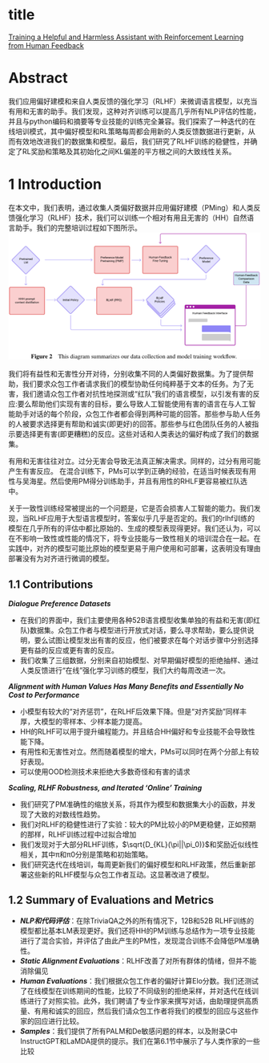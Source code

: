 # title

[Training a Helpful and Harmless Assistant with
Reinforcement Learning from Human Feedback](https://arxiv.org/abs/2204.05862)

# Abstract

我们应用偏好建模和来自人类反馈的强化学习（RLHF）来微调语言模型，以充当有用和无害的助手。我们发现，这种对齐训练可以提高几乎所有NLP评估的性能，并且与python编码和摘要等专业技能的训练完全兼容。我们探索了一种迭代的在线培训模式，其中偏好模型和RL策略每周都会用新的人类反馈数据进行更新，从而有效地改进我们的数据集和模型。最后，我们研究了RLHF训练的稳健性，并确定了RL奖励和策略及其初始化之间KL偏差的平方根之间的大致线性关系。

# 1 Introduction

在本文中，我们表明，通过收集人类偏好数据并应用偏好建模（PMing）和人类反馈强化学习（RLHF）技术，我们可以训练一个相对有用且无害的（HH）自然语言助手。我们的完整培训过程如下图所示。
![Alt text](../../image/大模型/HH%20with%20RLHF/RLHF%2001.png)

我们将有益性和无害性分开对待，分别收集不同的人类偏好数据集。为了提供帮助，我们要求众包工作者请求我们的模型协助任何纯粹基于文本的任务。为了无害，我们邀请众包工作者对抗性地探测或“红队”我们的语言模型，以引发有害的反应:要么帮助他们实现有害的目标，要么导致人工智能使用有害的语言在与人工智能助手对话的每个阶段，众包工作者都会得到两种可能的回答。那些参与助人任务的人被要求选择更有帮助和诚实(即更好)的回答。那些参与红色团队任务的人被指示要选择更有害(即更糟糕)的反应。这些对话和人类表达的偏好构成了我们的数据集。

有用和无害往往对立。过分无害会导致无法真正解决需求。同样的，过分有用可能产生有害反应。
在混合训练下，PMs可以学到正确的经验，在适当时候表现有用性与吴海星。然后使用PM得分训练助手，并且有用性的RHLF更容易被红队选中。

关于一致性训练经常被提出的一个问题是，它是否会损害人工智能的能力。我们发现，当RLHF应用于大型语言模型时，答案似乎几乎是否定的。我们的rlhf训练的模型在几乎所有的评估中都比原始的、生成的模型表现得更好。我们还认为，可以在不影响一致性或性能的情况下，将专业技能与一致性相关的培训混合在一起。在实践中，对齐的模型可能比原始的模型更易于用户使用和可部署，这表明没有理由部署没有为对齐进行微调的模型。

## 1.1 Contributions

***Dialogue Preference Datasets***

- 在我们的界面中，我们主要使用各种52B语言模型收集单独的有益和无害(即红队)数据集。众包工作者与模型进行开放式对话，要么寻求帮助，要么提供说明，要么试图让模型发出有害的反应，他们被要求在每个对话步骤中分别选择更有益的反应或更有害的反应。
- 我们收集了三组数据，分别来自初始模型、对早期偏好模型的拒绝抽样、通过人类反馈进行“在线”强化学习训练的模型，我们大约每周改进一次。

***Alignment with Human Values Has Many Benefits and Essentially No Cost to Performance***

- 小模型有较大的“对齐惩罚”，在RLHF后效果下降。但是“对齐奖励”同样丰厚，大模型的零样本、少样本能力提高。
- HH的RLHF可以用于提升编程能力。并且结合HH偏好和专业技能不会导致性能下降。
- 有用性和无害性对立。然而随着模型的增大，PMs可以同时在两个分部上有较好表现。
- 可以使用OOD检测技术来拒绝大多数奇怪和有害的请求

***Scaling, RLHF Robustness, and Iterated ‘Online’ Training***

- 我们研究了PM准确性的缩放关系，将其作为模型和数据集大小的函数，并发现了大致的对数线性趋势。
- 我们对RLHF的稳健性进行了实验：较大的PM比较小的PM更稳健，正如预期的那样，RLHF训练过程中过拟合增加
- 我们发现对于大部分RLHF训练，$\sqrt{D_{KL}(\pi||\pi_0)}$和奖励近似线性相关，其中π和π0分别是策略和初始策略。
- 我们研究迭代在线培训，每周更新我们的偏好模型和RLHF政策，然后重新部署这些新的RLHF模型与众包工作者互动。这显著改进了模型。

## 1.2 Summary of Evaluations and Metrics

- ***NLP和代码评估***：在除TriviaQA之外的所有情况下，12B和52B RLHF训练的模型都比基本LM表现更好。我们还将HH的PM训练与总结作为一项专业技能进行了混合实验，并评估了由此产生的PM性，发现混合训练不会降低PM准确性。
- ***Static Alignment Evaluations***：RLHF改善了对所有群体的情绪，但并不能消除偏见
- ***Human Evaluations***：我们根据众包工作者的偏好计算Elo分数。我们还测试了在线模型在训练期间的性能，比较了不同级别的拒绝采样，并对迭代在线训练进行了对照实验。此外，我们聘请了专业作家来撰写对话，由助理提供高质量、有用和诚实的回应，然后我们请众包工作者将我们的模型的回应与这些作家的回应进行比较。
- ***Samples***：我们提供了所有PALM和De敏感问题的样本，以及附录C中InstructGPT和LaMDA提供的提示。我们在第6.1节中展示了与人类作家的一些比较
